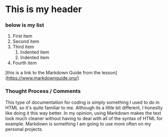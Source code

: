 # This is my header

### below is my list
1. First item
2. Second item
3. Third item
    1. Indented item
    2. Indented item
4. Fourth item

[this is a link to the Markdown Guide from the lesson] (https://www.markdownguide.org/)


### Thought Process / Comments
This type of documentation for coding is simply something I used to do in HTML so it's quite familiar to me. Although its a little bit different, I honeslty like doing it this way better. In my opinion, using Markdown makes the text look much cleaner without having to deal with all of the syntax of HTML for example. Markdown is something I am going to use more often on my personal projects.